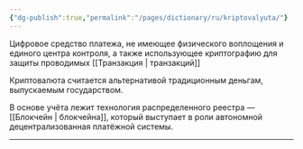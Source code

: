 ```yaml
---
{"dg-publish":true,"permalink":"/pages/dictionary/ru/kriptovalyuta/"}
---
```



Цифровое средство платежа, не имеющее физического воплощения и единого центра контроля, а также использующее криптографию для защиты проводимых [[Транзакция \| транзакций]]

Криптовалюта считается альтернативой традиционным деньгам, выпускаемым государством.

В основе учёта лежит технология распределенного реестра — [[Блокчейн \| блокчейна]], который выступает в роли автономной децентрализованная платёжной системы.

---
